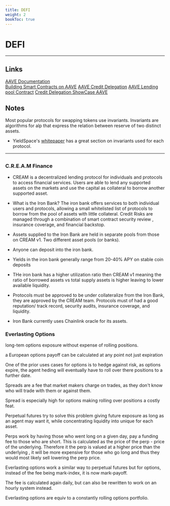 ```yaml
---
title: DEFI
weight: 2
bookToc: true
---
```

# DEFI
---
## Links
[AAVE Documentation](https://docs.aave.com/developers/)  
[Building Smart Contracts on AAVE](https://www.chainshot.com/learn/aave) 
[AAVE Credit Delegation](https://docs.aave.com/developers/v/1.0/developing-on-aave/the-protocol/credit-delegation ) 
[AAVE Lending pool Contract](https://docs.aave.com/developers/the-core-protocol/lendingpool )
[Credit Delegation ShowCase AAVE](https://showcase.ethglobal.co/marketmake/aave-credit-delegation)

## Notes
Most popular protocols for swapping tokens use invariants. Invariants are algorithms for alp that express the relation between reserve of two distinct assets. 
- YieldSpace's [whitepaper](https://yield.is/YieldSpace.pdf) has a great section on invariants used for each protocol. 
---
##


### C.R.E.A.M Finance
- CREAM is a decentralized lending protocol for individuals and protocols to access financial services.  Users are able to lend any supported assets on the markets and use the capital as collateral to borrow another supported asset. 

- What is the Iron Bank? The iron bank offers services to both individual users and protocols, allowing a small whitelisted list of protocols to borrow from the pool of assets with little collateral.  Credit Risks are managed through a combination of smart contract security review , insurance coverage, and financial backstop.

- Assets supplied to the Iron Bank are held in separate pools from those on CREAM v1. Two different asset pools (or banks).

- Anyone can deposit into the iron bank. 

- Yields in the iron bank generally range from 20-40% APY on stable coin deposits

- THe iron bank has a higher utilization ratio then CREAM v1 meaning the ratio of borrowed assets vs total supply assets is higher leaving to lower available liquidity. 

- Protocols must be approved to be under collateralize from the Iron Bank, they are approved by the CREAM team. Protocols must of had a good reputation/ track record, security audits, insurance coverage, and liquidity. 

- Iron Bank currently uses Chainlink oracle for its assets.


### Everlasting Options

long-tem options exposure without expense of rolling positions.

a European options payoff can be calculated at any point not just expiration

One of the prior uses cases for options is to hedge against risk, as options expire, the agent heding will eventually have to roll over there positions to a further date. 

Spreads are a fee that market makers charge on trades, as they don't know who will trade with them or against them. 

Spread is especially high for options making rolling over positions a costly feat. 


Perpetual futures try to solve this problem giving future exposure as long as an agent may want it, while concentrating liquidity into unique for each asset. 

Perps work by having those who went long on a given day, pay a funding fee to those who are short. This is calculated as the price of the perp - price of the underlying. Therefore it the perp is valued at a higher price than the underlying , it will be more expensive for those who go long and thus they would most likely sell lowering the perp price. 

Everlasting options work a similar way to perpetual futures but for options, instead of the fee being mark-index, it is now mark-payoff. 

The fee is calculated again daily, but can also be rewritten to work on an hourly system instead.

Everlasting options are equiv to a constantly rolling options portfolio. 